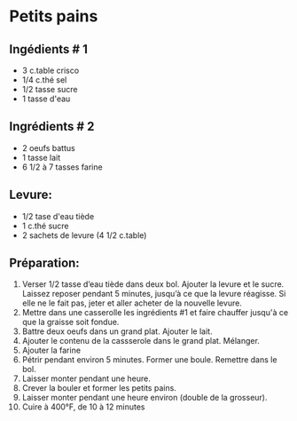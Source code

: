 # Petits pains

## Ingédients # 1

- 3 c.table crisco
- 1/4 c.thé sel
- 1/2 tasse sucre
- 1 tasse d'eau

## Ingrédients # 2

* 2 oeufs battus
* 1 tasse lait
* 6 1/2 à 7 tasses farine
  
## Levure:

- 1/2 tase d'eau tiède
- 1 c.thé sucre
- 2 sachets de levure (4 1/2 c.table)

## Préparation:

1. Verser 1/2 tasse d’eau tiède dans deux bol. Ajouter la levure et le sucre. Laissez reposer pendant 5 minutes, jusqu’à ce que la levure réagisse. Si elle ne le fait pas, jeter et aller acheter de la nouvelle levure. 
2. Mettre dans une casserolle les ingrédients #1 et faire chauffer jusqu'à ce que la graisse soit fondue.
3. Battre deux oeufs dans un grand plat. Ajouter le lait.
4. Ajouter le contenu de la cassserole dans le grand plat. Mélanger.
5. Ajouter la farine
6. Pétrir pendant environ 5 minutes. Former une boule. Remettre dans le bol. 
7. Laisser monter pendant une heure.
8. Crever la bouler et former les petits pains.
9. Laisser monter pendant une heure environ (double de la grosseur).
10. Cuire à 400°F, de 10 à 12 minutes
